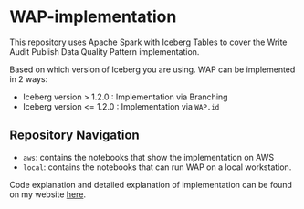 # WAP-implementation
This repository uses Apache Spark with Iceberg Tables to cover the Write Audit Publish Data Quality Pattern implementation. 

Based on which version of Iceberg you are using. WAP can be implemented in 2 ways:
- Iceberg version > 1.2.0 : Implementation via Branching
- Iceberg version <= 1.2.0 : Implementation via `WAP.id`

## Repository Navigation
- `aws`: contains the notebooks that show the implementation on AWS
- `local`: contains the notebooks that can run WAP on a local workstation.

Code explanation and detailed explanation of implementation can be found on my website [here](https://guptaakashdeep.com/wap-via-apache-iceberg-on-aws).
